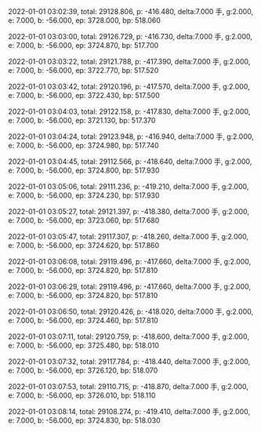2022-01-01 03:02:39, total: 29128.806, p: -416.480, delta:7.000 手, g:2.000, e: 7.000, b: -56.000, ep: 3728.000, bp: 518.060

2022-01-01 03:03:00, total: 29126.729, p: -416.730, delta:7.000 手, g:2.000, e: 7.000, b: -56.000, ep: 3724.870, bp: 517.700

2022-01-01 03:03:22, total: 29121.788, p: -417.390, delta:7.000 手, g:2.000, e: 7.000, b: -56.000, ep: 3722.770, bp: 517.520

2022-01-01 03:03:42, total: 29120.196, p: -417.570, delta:7.000 手, g:2.000, e: 7.000, b: -56.000, ep: 3722.430, bp: 517.500

2022-01-01 03:04:03, total: 29122.158, p: -417.830, delta:7.000 手, g:2.000, e: 7.000, b: -56.000, ep: 3721.130, bp: 517.370

2022-01-01 03:04:24, total: 29123.948, p: -416.940, delta:7.000 手, g:2.000, e: 7.000, b: -56.000, ep: 3724.980, bp: 517.740

2022-01-01 03:04:45, total: 29112.566, p: -418.640, delta:7.000 手, g:2.000, e: 7.000, b: -56.000, ep: 3724.800, bp: 517.930

2022-01-01 03:05:06, total: 29111.236, p: -419.210, delta:7.000 手, g:2.000, e: 7.000, b: -56.000, ep: 3724.230, bp: 517.930

2022-01-01 03:05:27, total: 29121.397, p: -418.380, delta:7.000 手, g:2.000, e: 7.000, b: -56.000, ep: 3723.060, bp: 517.680

2022-01-01 03:05:47, total: 29117.307, p: -418.260, delta:7.000 手, g:2.000, e: 7.000, b: -56.000, ep: 3724.620, bp: 517.860

2022-01-01 03:06:08, total: 29119.496, p: -417.660, delta:7.000 手, g:2.000, e: 7.000, b: -56.000, ep: 3724.820, bp: 517.810

2022-01-01 03:06:29, total: 29119.496, p: -417.660, delta:7.000 手, g:2.000, e: 7.000, b: -56.000, ep: 3724.820, bp: 517.810

2022-01-01 03:06:50, total: 29120.426, p: -418.020, delta:7.000 手, g:2.000, e: 7.000, b: -56.000, ep: 3724.460, bp: 517.810

2022-01-01 03:07:11, total: 29120.759, p: -418.600, delta:7.000 手, g:2.000, e: 7.000, b: -56.000, ep: 3725.480, bp: 518.010

2022-01-01 03:07:32, total: 29117.784, p: -418.440, delta:7.000 手, g:2.000, e: 7.000, b: -56.000, ep: 3726.120, bp: 518.070

2022-01-01 03:07:53, total: 29110.715, p: -418.870, delta:7.000 手, g:2.000, e: 7.000, b: -56.000, ep: 3726.010, bp: 518.110

2022-01-01 03:08:14, total: 29108.274, p: -419.410, delta:7.000 手, g:2.000, e: 7.000, b: -56.000, ep: 3724.830, bp: 518.030